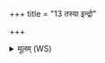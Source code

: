 +++
title = "13 तस्या इन्द्रो"

+++
<details><summary>मूलम् (WS)</summary>

तस्या इन्द्रो वत्स आसीत् दारु पात्रं पात्रम् ॥ १४ ॥
</details>
